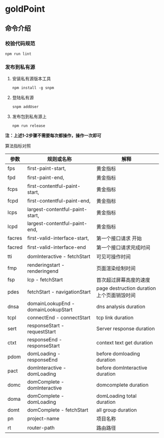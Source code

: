 # goldPoint

## 命令介绍

### 校验代码规范

`npm run lint`

### 发布到私有源

1. 安装私有源版本工具

    `npm install -g snpm`

2. 登陆私有源

    `snpm addUser`

3. 发布包到私有源上

    `npm run release`

**注：上述1-2步骤不需要每次都操作，操作一次即可**

算法指标对照

|参数 | 规则或名称 | 解释
|----|----|----
| fps | first-paint-start, | 黄金指标
| fpd | first-paint-end, | 黄金指标
| fcps | first-contentful-paint-start, | 黄金指标
| fcpd | first-contentful-paint-end, | 黄金指标
| lcps | largest-contentful-paint-start, | 黄金指标
| lcpd | largest-contentful-paint-end, | 黄金指标
| facres | first-valid-interface-start, | 第一个接口请求 开始
| facred | first-valid-interface-end | 第一个接口请求完成时间
| tti | domInteractive - fetchStart | 可见可操作时间
| fmp | renderingstart - renderingend| 页面渲染绘制时间
| fsp | lcp - fetchStart | 首次超过屏幕高度的速度
| pdes | fetchStart - navigationStart | page destruction duration 上个页面销毁时间
| dnsa | domainLookupEnd - domainLookupStart | dns analysis duration
| tcpl | connectEnd - connectStart | tcp link  duration
| sert | responseStart - requestStart | Server response duration
| ctxt | responseEnd - responseStart | context text get duration
| pdom | domLoading - responseEnd | before domloading duration
| pact | domInteractive - domLoading | before domInteractive duration
| domc | domComplete - domInteractive | domcomplete  duration
| doma | domComplete - domLoading |  domLoading total duration
| domt | domComplete - fetchStart | all group duration
| pn | project-name | 项目名称
| rt | router-path | 路由路径